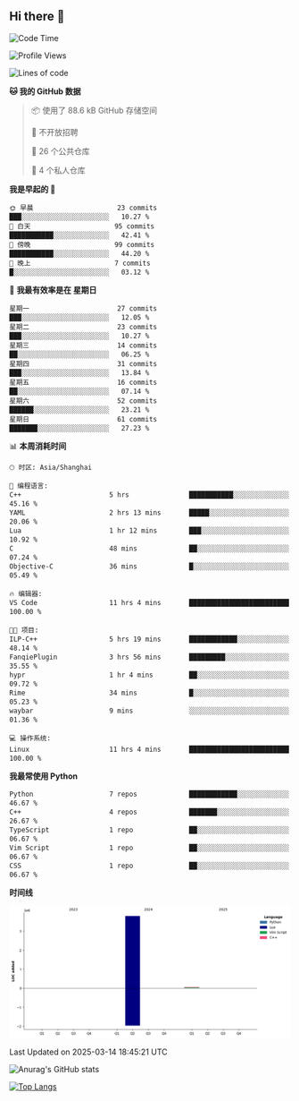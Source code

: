 ## Hi there 👋

<!--
**ZeroMapleQvQ/ZeroMapleQvQ** is a ✨ _special_ ✨ repository because its `README.md` (this file) appears on your GitHub profile.

Here are some ideas to get you started:

- 🔭 I’m currently working on ...
- 🌱 I’m currently learning ...
- 👯 I’m looking to collaborate on ...
- 🤔 I’m looking for help with ...
- 💬 Ask me about ...
- 📫 How to reach me: ...
- 😄 Pronouns: ...
- ⚡ Fun fact: ...
-->

<!--START_SECTION:waka-->
![Code Time](http://img.shields.io/badge/Code%20Time-43%20hrs%202%20mins-blue)

![Profile Views](http://img.shields.io/badge/%E4%B8%AA%E4%BA%BA%E8%B5%84%E6%96%99%E8%A7%82%E7%9C%8B%E6%AC%A1%E6%95%B0-0-blue)

![Lines of code](https://img.shields.io/badge/%E4%BB%8E%E3%80%8CHello%20World%E3%80%8D%E8%B5%B7%E6%88%91%E5%B7%B2%E7%BB%8F%E5%86%99%E4%BA%86-3.9%20million%20%E8%A1%8C%E4%BB%A3%E7%A0%81-blue)

**🐱 我的 GitHub 数据** 

> 📦  使用了 88.6 kB GitHub 存储空间 
 > 
> 🚫 不开放招聘
 > 
> 📜 26 个公共仓库 
 > 
> 🔑 4 个私人仓库 
 > 
**我是早起的 🐤** 

```text
🌞 早晨                     23 commits          ███░░░░░░░░░░░░░░░░░░░░░░   10.27 % 
🌆 白天                     95 commits          ███████████░░░░░░░░░░░░░░   42.41 % 
🌃 傍晚                     99 commits          ███████████░░░░░░░░░░░░░░   44.20 % 
🌙 晚上                     7 commits           █░░░░░░░░░░░░░░░░░░░░░░░░   03.12 % 
```
📅 **我最有效率是在 星期日** 

```text
星期一                      27 commits          ███░░░░░░░░░░░░░░░░░░░░░░   12.05 % 
星期二                      23 commits          ███░░░░░░░░░░░░░░░░░░░░░░   10.27 % 
星期三                      14 commits          ██░░░░░░░░░░░░░░░░░░░░░░░   06.25 % 
星期四                      31 commits          ███░░░░░░░░░░░░░░░░░░░░░░   13.84 % 
星期五                      16 commits          ██░░░░░░░░░░░░░░░░░░░░░░░   07.14 % 
星期六                      52 commits          ██████░░░░░░░░░░░░░░░░░░░   23.21 % 
星期日                      61 commits          ███████░░░░░░░░░░░░░░░░░░   27.23 % 
```


📊 **本周消耗时间** 

```text
🕑︎ 时区: Asia/Shanghai

💬 编程语言: 
C++                      5 hrs               ███████████░░░░░░░░░░░░░░   45.16 % 
YAML                     2 hrs 13 mins       █████░░░░░░░░░░░░░░░░░░░░   20.06 % 
Lua                      1 hr 12 mins        ███░░░░░░░░░░░░░░░░░░░░░░   10.92 % 
C                        48 mins             ██░░░░░░░░░░░░░░░░░░░░░░░   07.24 % 
Objective-C              36 mins             █░░░░░░░░░░░░░░░░░░░░░░░░   05.49 % 

🔥 编辑器: 
VS Code                  11 hrs 4 mins       █████████████████████████   100.00 % 

🐱‍💻 项目: 
ILP-C++                  5 hrs 19 mins       ████████████░░░░░░░░░░░░░   48.14 % 
FanqiePlugin             3 hrs 56 mins       █████████░░░░░░░░░░░░░░░░   35.55 % 
hypr                     1 hr 4 mins         ██░░░░░░░░░░░░░░░░░░░░░░░   09.72 % 
Rime                     34 mins             █░░░░░░░░░░░░░░░░░░░░░░░░   05.23 % 
waybar                   9 mins              ░░░░░░░░░░░░░░░░░░░░░░░░░   01.36 % 

💻 操作系统: 
Linux                    11 hrs 4 mins       █████████████████████████   100.00 % 
```

**我最常使用 Python** 

```text
Python                   7 repos             ████████████░░░░░░░░░░░░░   46.67 % 
C++                      4 repos             ███████░░░░░░░░░░░░░░░░░░   26.67 % 
TypeScript               1 repo              ██░░░░░░░░░░░░░░░░░░░░░░░   06.67 % 
Vim Script               1 repo              ██░░░░░░░░░░░░░░░░░░░░░░░   06.67 % 
CSS                      1 repo              ██░░░░░░░░░░░░░░░░░░░░░░░   06.67 % 
```



**时间线**

![Lines of Code chart](https://raw.githubusercontent.com/bkctwy/bkctwy/main/assets/bar_graph.png)


 Last Updated on 2025-03-14 18:45:21 UTC
<!--END_SECTION:waka-->


![Anurag's GitHub stats](https://grs.bkctwy.tech/api?username=bkctwy&theme=dracula&show_icons=true)


[![Top Langs](https://grs.bkctwy.tech/api/top-langs/?username=bkctwy&layout=compact&theme=dracula)](https://github.com/anuraghazra/github-readme-stats)
